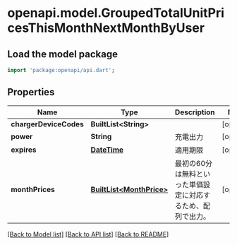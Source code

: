 # openapi.model.GroupedTotalUnitPricesThisMonthNextMonthByUser

## Load the model package
```dart
import 'package:openapi/api.dart';
```

## Properties
Name | Type | Description | Notes
------------ | ------------- | ------------- | -------------
**chargerDeviceCodes** | **BuiltList&lt;String&gt;** |  | [optional] 
**power** | **String** | 充電出力 | [optional] 
**expires** | [**DateTime**](DateTime.md) | 適用期限 | [optional] 
**monthPrices** | [**BuiltList&lt;MonthPrice&gt;**](MonthPrice.md) | 最初の60分は無料といった単価設定に対応するため、配列で出力。 | [optional] 

[[Back to Model list]](../README.md#documentation-for-models) [[Back to API list]](../README.md#documentation-for-api-endpoints) [[Back to README]](../README.md)


